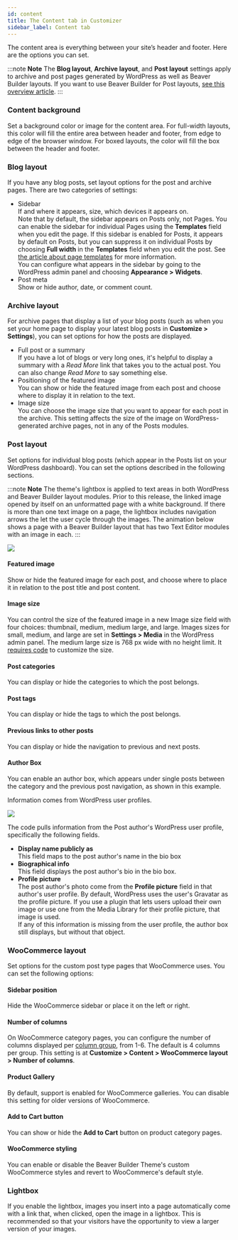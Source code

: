```yaml
---
id: content
title: The Content tab in Customizer
sidebar_label: Content tab
---
```


The content area is everything between your site’s header and footer. Here are the options you can set.

:::note **Note**
The **Blog layout**, **Archive layout**, and **Post layout** settings apply to archive and post pages generated by WordPress as well as Beaver Builder layouts. If you want to use Beaver Builder for Post layouts, [see this overview article](/beaver-builder/layouts/post-layouts/how-beaver-builder-works-with-blogs-and-custom-post-types-start-here.md).
:::

### Content background

Set a background color or  image for the content area. For full-width layouts, this color will fill the entire area between header and footer, from edge to edge of the browser window. For boxed layouts, the color will fill the box between the header and footer.

### Blog layout

If you have any blog posts, set layout options for the post and archive pages. There are two categories of settings:

  * Sidebar  
  If and where it appears, size, which devices it appears on.  
  Note that by default, the sidebar appears on Posts only, not Pages. You can enable the sidebar for individual Pages using the **Templates** field when you edit the page. If this sidebar is enabled for Posts, it appears by default on Posts, but you can suppress it on individual Posts by choosing **Full width** in the **Templates** field when you edit the post. See [the article about page templates](/bb-theme/getting-started/built-in-theme-templates-for-single-pages-and-posts.md) for more information.  
  You can configure what appears in the sidebar by going to the WordPress admin panel and choosing **Appearance > Widgets**.
  * Post meta  
  Show or hide author, date, or comment count.
  
### Archive layout

For archive pages that display a list of your blog posts (such as when you set your home page to display your latest blog posts in **Customize > Settings**), you can set options for how the posts are displayed.

  * Full post or a summary  
  If you have a lot of blogs or very long ones, it's helpful to display a summary with a _Read More_ link that takes you to the actual post. You can also change _Read More_ to say something else.
  * Positioning of the featured image  
  You can show or hide the featured image from each post and choose where to display it in relation to the text.
  * Image size  
  You can choose the image size that you want to appear for each post in the archive. This setting affects the size of the image on WordPress-generated archive pages, not in any of the Posts modules.

### Post layout

Set options for individual blog posts (which appear in the Posts list on your WordPress dashboard). You can set the options described in the following sections.

:::note **Note**
The theme's lightbox is applied to text areas in both WordPress and Beaver Builder layout modules. Prior to this release, the linked image opened by itself on an unformatted page with a white background. If there is more than one text image on a page, the lightbox includes navigation arrows the let the user cycle through the images. The animation below shows a page with a Beaver Builder layout that has two Text Editor modules with an image in each.
:::

![](/img/customizer-settings-the-content-tab-fcf07892.gif)

#### Featured image

Show or hide the featured image for each post, and choose where to place it in relation to the post title and post content.

#### Image size

You can control the size of the featured image in a new Image size field with four choices: thumbnail, medium, medium large, and large. Images sizes for small, medium, and large are set in **Settings > Media** in the WordPress admin panel. The medium large size is 768 px wide with no height limit. It [requires code](https://make.wordpress.org/core/2015/11/10/responsive-images-in-wordpress-4-4/) to customize the size.

#### Post categories

You can display or hide the categories to which the post belongs.

#### Post tags

You can display or hide the tags to which the post belongs.

#### Previous links to other posts

You can display or hide the navigation to previous and next posts.

#### Author Box

You can enable an author box, which appears under single posts between the category and the previous post navigation, as shown in this example.

Information comes from WordPress user profiles.

![](/img/customizer-settings-the-content-tab-70465388.jpg)

The code pulls information from the Post author's WordPress user profile, specifically the following fields.

  * **Display name publicly as**  
  This field maps to the post author's name in the bio box
  * **Biographical info**  
  This field displays the post author's bio in the bio box.
  * **Profile picture**  
  The post author's photo come from the **Profile picture** field in that author's user profile.  By default, WordPress uses the user's Gravatar as the profile picture. If you use a plugin that lets users upload their own image or use one from the Media Library for their profile picture, that image is used.  
If any of this information is missing from the user profile, the author box still displays, but without that object.

### WooCommerce layout

Set options for the custom post type pages that WooCommerce uses. You can set the following options:

#### Sidebar position

Hide the WooCommerce sidebar or place it on the left or right.

#### Number of columns

On WooCommerce category pages, you can configure the number of columns displayed per [column group](/general/glossary.md/#column-group-bb), from 1-6. The default is 4 columns per group. This setting is at **Customize > Content > WooCommerce layout > Number of columns**.

#### Product Gallery

By default, support is enabled for WooCommerce galleries. You can disable this setting for older versions of WooCommerce.

#### Add to Cart button

You can show or hide the **Add to Cart** button on product category pages.

#### WooCommerce styling

You can enable or disable the Beaver Builder Theme's custom WooCommerce styles and revert to WooCommerce's default style.

### Lightbox

If you enable the lightbox, images you insert into a page automatically come with a link that, when clicked,   open the image in a lightbox. This is recommended so that your visitors have the opportunity to view a larger version of your images.
